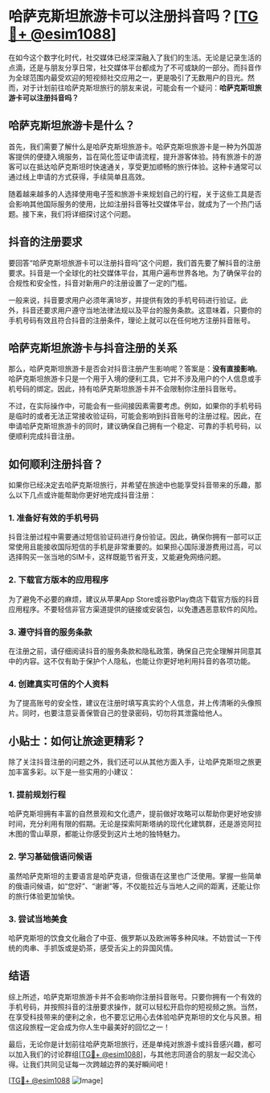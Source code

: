 # 哈萨克斯坦旅游卡可以注册抖音吗？[[TG💪+ @esim1088](https://t.me/s/esim1088)]

在如今这个数字化时代，社交媒体已经深深融入了我们的生活。无论是记录生活的点滴，还是与朋友分享日常，社交媒体平台都成为了不可或缺的一部分。而抖音作为全球范围内最受欢迎的短视频社交应用之一，更是吸引了无数用户的目光。然而，对于计划前往哈萨克斯坦旅行的朋友来说，可能会有一个疑问：**哈萨克斯坦旅游卡可以注册抖音吗？**

## 哈萨克斯坦旅游卡是什么？

首先，我们需要了解什么是哈萨克斯坦旅游卡。哈萨克斯坦旅游卡是一种为外国游客提供的便捷入境服务，旨在简化签证申请流程，提升游客体验。持有旅游卡的游客可以在抵达哈萨克斯坦时快速通关，享受更加顺畅的旅行体验。这种卡通常可以通过线上申请的方式获得，手续简单且高效。

随着越来越多的人选择使用电子签和旅游卡来规划自己的行程，关于这些工具是否会影响其他国际服务的使用，比如注册抖音等社交媒体平台，就成为了一个热门话题。接下来，我们将详细探讨这个问题。

## 抖音的注册要求

要回答“哈萨克斯坦旅游卡可以注册抖音吗”这个问题，我们首先要了解抖音的注册要求。抖音是一个全球化的社交媒体平台，其用户遍布世界各地。为了确保平台的合规性和安全性，抖音对新用户的注册设置了一定的门槛。

一般来说，抖音要求用户必须年满18岁，并提供有效的手机号码进行验证。此外，抖音还要求用户遵守当地法律法规以及平台的服务条款。这意味着，只要你的手机号码有效且符合抖音的注册条件，理论上就可以在任何地方注册抖音账号。

## 哈萨克斯坦旅游卡与抖音注册的关系

那么，哈萨克斯坦旅游卡是否会对抖音注册产生影响呢？答案是：**没有直接影响**。哈萨克斯坦旅游卡只是一个用于入境的便利工具，它并不涉及用户的个人信息或手机号码的绑定。因此，持有哈萨克斯坦旅游卡并不会限制你注册抖音账号。

不过，在实际操作中，可能会有一些间接因素需要考虑。例如，如果你的手机号码是临时的或者无法正常接收验证码，可能会影响到抖音账号的注册过程。因此，在申请哈萨克斯坦旅游卡的同时，建议确保自己拥有一个稳定、可靠的手机号码，以便顺利完成抖音注册。

## 如何顺利注册抖音？

如果你已经决定去哈萨克斯坦旅行，并希望在旅途中也能享受抖音带来的乐趣，那么以下几点或许能帮助你更好地完成抖音注册：

### 1. 准备好有效的手机号码

抖音注册过程中需要通过短信验证码进行身份验证。因此，确保你拥有一部可以正常使用且能接收国际短信的手机是非常重要的。如果担心国际漫游费用过高，可以选择购买一张当地的SIM卡，这样既能节省开支，又能避免网络问题。

### 2. 下载官方版本的应用程序

为了避免不必要的麻烦，建议从苹果App Store或谷歌Play商店下载官方版的抖音应用程序。不要轻信非官方渠道提供的链接或安装包，以免遭遇恶意软件的风险。

### 3. 遵守抖音的服务条款

在注册之前，请仔细阅读抖音的服务条款和隐私政策，确保自己完全理解并同意其中的内容。这不仅有助于保护个人隐私，也能让你更好地利用抖音的各项功能。

### 4. 创建真实可信的个人资料

为了提高账号的安全性，建议在注册时填写真实的个人信息，并上传清晰的头像照片。同时，也要注意妥善保管自己的登录密码，切勿将其泄露给他人。

## 小贴士：如何让旅途更精彩？

除了关注抖音注册的问题之外，我们还可以从其他方面入手，让哈萨克斯坦之旅更加丰富多彩。以下是一些实用的小建议：

### 1. 提前规划行程

哈萨克斯坦拥有丰富的自然景观和文化遗产，提前做好攻略可以帮助你更好地安排时间，充分利用有限的假期。无论是探索阿斯塔纳的现代化建筑群，还是游览阿拉木图的雪山草原，都能让你感受到这片土地的独特魅力。

### 2. 学习基础俄语问候语

虽然哈萨克斯坦的主要语言是哈萨克语，但俄语在这里也广泛使用。掌握一些简单的俄语问候语，如“您好”、“谢谢”等，不仅能拉近与当地人之间的距离，还能让你的旅行体验更加愉快。

### 3. 尝试当地美食

哈萨克斯坦的饮食文化融合了中亚、俄罗斯以及欧洲等多种风味。不妨尝试一下传统的肉串、手抓饭或是奶茶，感受舌尖上的异国风情。

## 结语

综上所述，哈萨克斯坦旅游卡并不会影响你注册抖音账号。只要你拥有一个有效的手机号码，并按照抖音的注册要求操作，就可以轻松开启你的短视频之旅。当然，在享受科技带来的便利之余，也不要忘记用心去体验哈萨克斯坦的文化与风景。相信这段旅程一定会成为你人生中最美好的回忆之一！

最后，无论你是计划前往哈萨克斯坦旅行，还是单纯对旅游卡或抖音感兴趣，都可以加入我们的讨论群组[[TG💪+ @esim1088](https://t.me/s/esim1088)]，与其他志同道合的朋友一起交流心得。让我们共同见证每一次跨越边界的美好瞬间吧！

[[TG💪+ @esim1088](https://t.me/s/esim1088) ![Image](https://i.postimg.cc/4NQfJmqS/Snipaste-2025-05-13-00-14-12.png)]